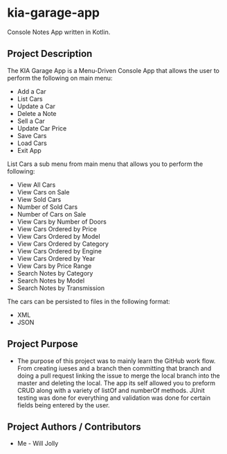 # kia-garage-app

Console Notes App written in Kotlin.

## Project Description

The KIA Garage App is a Menu-Driven Console App that allows the user to perform the following on main menu:

 -   Add a Car
 -   List Cars  
 -   Update a Car
 -   Delete a Note
 -   Sell a Car
 -   Update Car Price
 -   Save Cars
 -   Load Cars
 -   Exit App

List Cars a sub menu from main menu that allows you to perform the following:

 -   View All Cars 
 -   View Cars on Sale         
 -   View Sold Cars   
 -   Number of Sold Cars 
 -   Number of Cars on Sale
 -   View Cars by Number of Doors
 -   View Cars Ordered by Price
 -   View Cars Ordered by Model  
 -   View Cars Ordered by Category 
 -   View Cars Ordered by Engine
 -   View Cars Ordered by Year
 -   View Cars by Price Range 
 -   Search Notes by Category
 -   Search Notes by Model   
 -   Search Notes by Transmission

The cars can be persisted to files in the following format:

 -   XML
 -   JSON

## Project Purpose

- The purpose of this project was to mainly learn the GitHub work flow. From creating iueses and a branch then committing that branch and doing a pull request linking the issue to merge the local branch into the master and deleting the local. The app its self allowed you to preform CRUD along with a variety of listOf and numberOf methods. JUnit testing was done for everything and validation was done for certain fields being entered by the user.

## Project Authors / Contributors

- Me - Will Jolly
